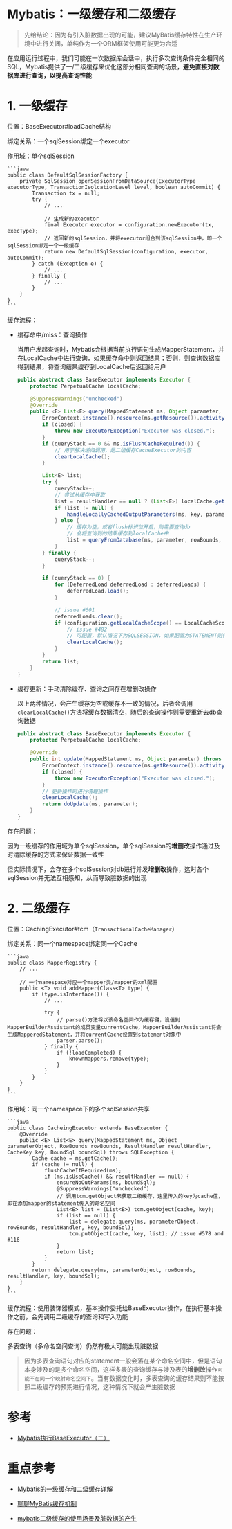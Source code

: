 # Mybatis：一级缓存和二级缓存

> 先给结论：因为有引入脏数据出现的可能，建议MyBatis缓存特性在生产环境中进行关闭，单纯作为一个ORM框架使用可能更为合适

在应用运行过程中，我们可能在一次数据库会话中，执行多次查询条件完全相同的SQL，Mybatis提供了一/二级缓存来优化这部分相同查询的场景，**避免直接对数据库进行查询，以提高查询性能**

# **1. 一级缓存**

位置：BaseExecutor#loadCache结构

绑定关系：一个sqlSession绑定一个executor

作用域：单个sqlSession

    ```java
    public class DefaultSqlSessionFactory {
        private SqlSession openSessionFromDataSource(ExecutorType executorType, TransactionIsolcationLevel level, boolean autoCommit) {
            Transaction tx = null;
            try {
                // ...
                
                // 生成新的executor
                final Executor executor = configuration.newExecutor(tx, execType);
                // 返回新的sqlSession，并将executor组合到该sqlSession中，即一个sqlSession绑定一个一级缓存
                return new DefaultSqlSession(configuration, executor, autoCommit);
            } catch (Exception e) {
                // ...
            } finally {
                // ...
            }
        }
    }
    ```

缓存流程：

- 缓存命中/miss：查询操作

    当用户发起查询时，Mybatis会根据当前执行语句生成MapperStatement，并在LocalCache中进行查询，如果缓存命中则返回结果；否则，则查询数据库得到结果，将查询结果缓存到LocalCache后返回给用户

    ```java
    public abstract class BaseExecutor implements Executor {
        protected PerpetualCache localCache;

        @SuppressWarnings("unchecked")
        @Override
        public <E> List<E> query(MappedStatement ms, Object parameter, RowBounds rowBounds, ResultHandler resultHandler, CacheKey key, BoundSql boundSql) throws SQLException {
            ErrorContext.instance().resource(ms.getResource()).activity("executing a query").object(ms.getId());
            if (closed) {
                throw new ExecutorException("Executor was closed.");
            }
            if (queryStack == 0 && ms.isFlushCacheRequired()) {
                // 用于解决递归调用，是二级缓存CacheExecutor的内容
                clearLocalCache();
            }

            List<E> list;
            try {
                queryStack++;
                // 尝试从缓存中获取
                list = resultHandler == null ? (List<E>) localCache.getObject(key) : null;
                if (list != null) {
                    handleLocallyCachedOutputParameters(ms, key, parameter, boundSql);
                } else {
                    // 缓存为空，或者flush标识位开启，则需要查询db
                    // 会将查询到的结果缓存到localCache中
                    list = queryFromDatabase(ms, parameter, rowBounds, resultHandler, key, boundSql);
                }
            } finally {
                queryStack--;
            }

            if (queryStack == 0) {
                for (DeferredLoad deferredLoad : deferredLoads) {
                    deferredLoad.load();
                }

                // issue #601
                deferredLoads.clear();
                if (configuration.getLocalCacheScope() == LocalCacheScope.STATEMENT) {
                    // issue #482
                    // 可配置，默认情况下为SQLSESSION，如果配置为STATEMENT则代表不缓存
                    clearLocalCache();
                }
            }
            return list;
        }
    }
    ```

- 缓存更新：手动清除缓存、查询之间存在增删改操作

    以上两种情况，会产生缓存为空或缓存不一致的情况，后者会调用`clearLocalCache()`方法将缓存数据清空，随后的查询操作则需要重新去db查询数据

    ```java
    public abstract class BaseExecutor implements Executor {
        protected PerpetualCache localCache;

        @Override
        public int update(MappedStatement ms, Object parameter) throws SQLException {
            ErrorContext.instance().resource(ms.getResource()).activity("executing an update").object(ms.getId());
            if (closed) {
                throw new ExecutorException("Executor was closed.");
            }
            // 更新操作时进行清理操作
            clearLocalCache();
            return doUpdate(ms, parameter);
        }
    }
    ```

存在问题：

因为一级缓存的作用域为单个sqlSession，单个sqlSession的**增删改**操作通过及时清除缓存的方式来保证数据一致性

但实际情况下，会存在多个sqlSession对db进行并发**增删改**操作，这时各个sqlSession并无法互相感知，从而导致脏数据的出现

# **2. 二级缓存**

位置：CachingExecutor#tcm（`TransactionalCacheManager`）

绑定关系：同一个namespace绑定同一个Cache

    ```java
    public class MapperRegistry {
        // ...

        // 一个namespace对应一个mapper类/mapper的xml配置
        public <T> void addMapper(Class<T> type) {
            if (type.isInterface()) {
                // ...

                try {
                    // parse()方法将以该命名空间作为缓存键，设值到MapperBuilderAssistant的成员变量currentCache，MapperBuilderAssistant将会生成MapperedStatement，并将currentCache设置到statement对象中
                    parser.parse();
                } finally {
                    if (!loadCompleted) {
                        knownMappers.remove(type);
                    }
                }
            }
        }
    }
    ```

作用域：同一个namespace下的多个sqlSession共享

    ```java
    public class CacheingExecutor extends BaseExecutor {
        @Override
        public <E> List<E> query(MappedStatement ms, Object parameterObject, RowBounds rowBounds, ResultHandler resultHandler, CacheKey key, BoundSql boundSql) throws SQLException {
            Cache cache = ms.getCache();
            if (cache != null) {
                flushCacheIfRequired(ms);
                if (ms.isUseCache() && resultHandler == null) {
                    ensureNoOutParams(ms, boundSql);
                    @SuppressWarnings("unchecked")
                    // 调用tcm.getObject来获取二级缓存，这里传入的key为cache值，即在添加mapper的statement传入的命名空间
                    List<E> list = (List<E>) tcm.getObject(cache, key);
                    if (list == null) {
                        list = delegate.query(ms, parameterObject, rowBounds, resultHandler, key, boundSql);
                        tcm.putObject(cache, key, list); // issue #578 and #116
                    }
                    return list;
                }
            }
            return delegate.query(ms, parameterObject, rowBounds, resultHandler, key, boundSql);
        }
    }
    ```

缓存流程：使用装饰器模式，基本操作委托给BaseExecutor操作，在执行基本操作之前，会先调用二级缓存的查询和写入功能

存在问题：

多表查询（多命名空间查询）仍然有极大可能出现脏数据

> 因为多表查询语句对应的statement一般会落在某个命名空间中，但是语句本身涉及的是多个命名空间，这样多表的查询缓存与涉及表的**增删改**操作`可能不在同一个映射命名空间下`。当有数据变化时，多表查询的缓存结果则不能按照二级缓存的预期进行情况，这种情况下就会产生脏数据

# 参考
- [Mybatis执行BaseExecutor（二）](https://blog.csdn.net/qq924862077/article/details/52634178)

# 重点参考
- [Mybatis的一级缓存和二级缓存详解](https://blog.csdn.net/jinhaijing/article/details/84230810?ops_request_misc=%257B%2522request%255Fid%2522%253A%2522158380994719725247662261%2522%252C%2522scm%2522%253A%252220140713.130056874..%2522%257D&request_id=158380994719725247662261&biz_id=0&utm_source=distribute.pc_search_result.none-task)
- [聊聊MyBatis缓存机制](https://tech.meituan.com/2018/01/19/mybatis-cache.html)

- [mybatis二级缓存的使用场景及脏数据的产生](https://www.cnblogs.com/yerikm/p/10784339.html)